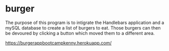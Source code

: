 # burger


The purpose of this program is to intigrate the Handlebars application and a mySQL database to create a list of burgers to eat. Those burgers can then be devoured by clicking a button which moved them to a different area.

https://burgerappbootcampkenny.herokuapp.com/